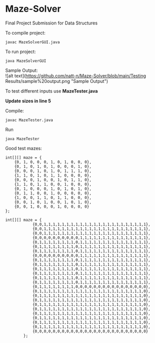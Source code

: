 # Maze-Solver
Final Project Submission for Data Structures

To compile project: 
```
javac MazeSolverGUI.java
```

To run project: 
```
java MazeSolverGUI
```

Sample Output: </br>
![alt text](https://github.com/natt-n/Maze-Solver/blob/main/Testing Results/sample%20output.png "Sample Output")

To test different inputs use <b>MazeTester.java</b><br>

<b> Update sizes in line 5 </b><br>

Compile:
```
javac MazeTester.java
```
Run
```
java MazeTester
```

Good test mazes: 
```
int[][] maze = {
    {0, 1, 0, 0, 0, 1, 0, 1, 0, 0, 0},
    {0, 1, 0, 1, 0, 1, 0, 0, 0, 1, 0},
    {0, 0, 0, 1, 0, 1, 0, 1, 1, 1, 0},
    {1, 1, 0, 1, 0, 1, 1, 0, 0, 0, 0},
    {0, 0, 0, 1, 0, 0, 1, 0, 1, 1, 0},
    {1, 1, 0, 1, 1, 0, 0, 1, 0, 0, 0},
    {0, 1, 0, 0, 0, 1, 0, 1, 0, 1, 0},
    {0, 1, 1, 0, 0, 1, 0, 0, 0, 0, 0},
    {1, 0, 0, 1, 1, 0, 1, 1, 0, 0, 0},
    {0, 0, 1, 0, 1, 0, 0, 1, 0, 1, 0},
    {0, 0, 1, 0, 0, 0, 1, 0, 0, 0, 0}
};

int[][] maze = {
            {0,0,1,1,1,1,1,1,1,1,1,1,1,1,1,1,1,1,1,1,1,1,1,1,1},
            {0,0,1,1,1,1,1,1,1,1,1,1,1,1,1,1,1,1,1,1,1,1,1,1,1},
            {0,0,1,1,1,1,1,1,1,1,1,1,1,1,1,1,1,1,1,1,1,1,1,1,1},
            {0,0,0,0,0,0,0,0,0,0,1,1,1,1,1,1,1,1,1,1,1,1,1,1,1},
            {0,1,1,1,1,1,1,1,1,0,1,1,1,1,1,1,1,1,1,1,1,1,1,1,1},
            {0,1,1,1,1,1,1,1,1,0,1,1,1,1,1,1,1,1,1,1,1,1,1,1,1},
            {0,1,1,1,1,1,1,1,1,0,1,1,1,1,1,1,1,1,1,1,1,1,1,1,1},
            {0,0,0,0,0,0,0,0,0,0,1,1,1,1,1,1,1,1,1,1,1,1,1,1,1},
            {0,1,1,1,1,1,1,1,1,0,1,1,1,1,1,1,1,1,1,1,1,1,1,1,1},
            {0,1,1,1,1,1,1,1,1,0,1,1,1,1,1,1,1,1,1,1,1,1,1,1,1},
            {0,1,1,1,1,1,1,1,1,0,1,1,1,1,1,1,1,1,1,1,1,1,1,1,1},
            {0,1,1,1,1,1,1,1,1,0,1,1,1,1,1,1,1,1,1,1,1,1,1,1,1},
            {0,1,1,1,1,1,1,1,1,0,1,1,1,1,1,1,1,1,1,1,1,1,1,1,1},
            {0,1,1,1,1,1,1,1,1,0,1,1,1,1,1,1,1,1,1,1,1,1,1,1,1},
            {0,1,1,1,1,1,1,1,1,0,0,0,0,0,0,0,0,0,0,0,0,0,0,0,0},
            {0,1,1,1,1,1,1,1,1,1,1,1,1,1,1,1,1,1,1,1,1,1,1,1,0},
            {0,1,1,1,1,1,1,1,1,1,1,1,1,1,1,1,1,1,1,1,1,1,1,1,0},
            {0,1,1,1,1,1,1,1,1,1,1,1,1,1,1,1,1,1,1,1,1,1,1,1,0},
            {0,1,1,1,1,1,1,1,1,1,1,1,1,1,1,1,1,1,1,1,1,1,1,1,0},
            {0,1,1,1,1,1,1,1,1,1,1,1,1,1,1,1,1,1,1,1,1,1,1,1,0},
            {0,1,1,1,1,1,1,1,1,1,1,1,1,1,1,1,1,1,1,1,1,1,1,1,0},
            {0,1,1,1,1,1,1,1,1,1,1,1,1,1,1,1,1,1,1,1,1,1,1,1,0},
            {0,1,1,1,1,1,1,1,1,1,1,1,1,1,1,1,1,1,1,1,1,1,1,1,0},
            {0,1,1,1,1,1,1,1,1,1,1,1,1,1,1,1,1,1,1,1,1,1,1,1,0},
            {0,0,0,0,0,0,0,0,0,0,0,0,0,0,0,0,0,0,0,0,0,0,0,0,0}
        };
```